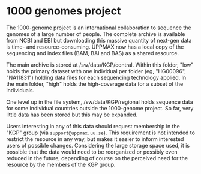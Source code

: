 # 1000 genomes project

The 1000-genome project is an international collaboration to sequence the genomes of a large number of people. The complete archive is available from NCBI and EBI but downloading this massive quantity of next-gen data is time- and resource-consuming. UPPMAX now has a local copy of the sequencing and index files (BAM, BAI and BAS) as a shared resource.

The main archive is stored at /sw/data/KGP/central. Within this folder, "low" holds the primary dataset with one individual per folder (eg, "HG00096", "NA11831") holding data files for each sequencing technology applied. In the main folder, "high" holds the high-coverage data for a subset of the individuals.

One level up in the file system, /sw/data/KGP/regional holds sequence data for some individual countries outside the 1000-genome project. So far, very little data has been stored but this may be expanded.

Users interesting in any of this data should request membership
in the "KGP" group (via `support@uppmax.uu.se`).
This requirement is not intended to restrict the resource in any way,
but makes it easier to inform interested users of possible changes.
Considering the large storage space used, it is possible that the data would need to be reorganized or possibly even reduced in the future, depending of course on the perceived need for the resource by the members of the KGP group.

